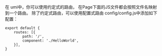 在 umi中，你可以使用约定式的路由， 在Page下面的JS文件都会按照文件名映射到一个路由。
除了约定式路由，可以使用配置式路由 config/config.js中添加如下配置：
```
export default {
    routes: [{
        path: '/',
        component: './HelloWorld',
    }],
}
```